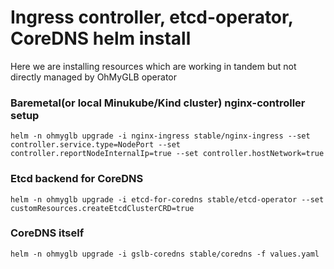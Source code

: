 # Ingress controller, etcd-operator, CoreDNS helm install

Here we are installing resources which are working in tandem but not directly managed by OhMyGLB operator

### Baremetal(or local Minukube/Kind cluster) nginx-controller setup
```
helm -n ohmyglb upgrade -i nginx-ingress stable/nginx-ingress --set controller.service.type=NodePort --set controller.reportNodeInternalIp=true --set controller.hostNetwork=true
```

### Etcd backend for CoreDNS

```
helm -n ohmyglb upgrade -i etcd-for-coredns stable/etcd-operator --set customResources.createEtcdClusterCRD=true
```

### CoreDNS itself

```
helm -n ohmyglb upgrade -i gslb-coredns stable/coredns -f values.yaml
```
